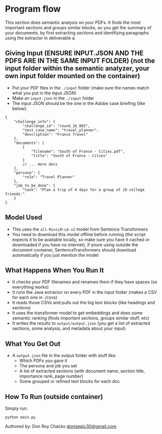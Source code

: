 # Program flow

This section does semantic analysis on your PDFs. It finds the most important sections and groups similar blocks, so you get the summary of your documents, by first extracting sections and identifying paragraphs using the extractor in deliverable a.

## Giving Input (ENSURE INPUT.JSON AND THE PDFS ARE IN THE SAME INPUT FOLDER) (not the input folder within the semantic analyzer, your own input folder mounted on the container)

- Put your PDF files in the `./input` folder (make sure the names match what you put in the input JSON)
- Make an `input.json` in the `./input` folder
- The input JSON should be the one in the Adobe case briefing (like below):

```
{
    "challenge_info": {
        "challenge_id": "round_1b_002",
        "test_case_name": "travel_planner",
        "description": "France Travel"
    },
    "documents": [
        {
            "filename": "South of France - Cities.pdf",
            "title": "South of France - Cities"
        }
        // ... more docs
    ],
    "persona": {
        "role": "Travel Planner"
    },
    "job_to_be_done": {
        "task": "Plan a trip of 4 days for a group of 10 college friends."
    }
}
```

## Model Used

- This uses the `all-MiniLM-L6-v2` model from Sentence Transformers
- You need to download this model offline before running (the script expects it to be available locally, so make sure you have it cached or downloaded if you have no internet), if youre using outside the document container, SentenceTransformers should download automatically if you just mention the model

## What Happens When You Run It

- It checks your PDF filenames and renames them if they have spaces (so everything works)
- It runs the Java extractor on every PDF in the input folder (makes a CSV for each one in ./csvs)
- It reads those CSVs and pulls out the big text blocks (like headings and sections)
- It uses the transformer model to get embeddings and does some semantic ranking (finds important sections, groups similar stuff, etc)
- It writes the results to `output/output.json` (you get a list of extracted sections, some analysis, and metadata about your input)

## What You Get Out

- A `output.json` file in the output folder with stuff like:
  - Which PDFs you gave it
  - The persona and job you set
  - A list of extracted sections (with document name, section title, importance rank, page number)
  - Some grouped or refined text blocks for each doc

## How To Run (outside container)

Simply run:

```
python main.py
```

Authored by: Don Roy Chacko <donisepic30@gmail.com>

